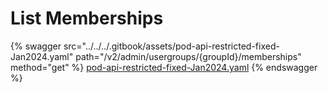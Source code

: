 # List Memberships

{% swagger src="../../../.gitbook/assets/pod-api-restricted-fixed-Jan2024.yaml" path="/v2/admin/usergroups/{groupId}/memberships" method="get" %}
[pod-api-restricted-fixed-Jan2024.yaml](../../../.gitbook/assets/pod-api-restricted-fixed-Jan2024.yaml)
{% endswagger %}

